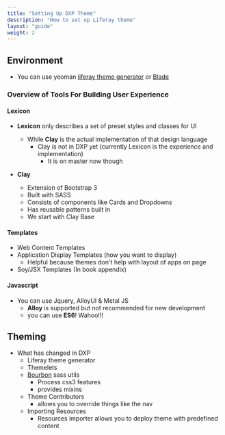 ```yaml
---
title: "Setting Up DXP Theme"
description: "How to set up Liferay theme"
layout: "guide"
weight: 2
---
```


<article id="1">

## Environment

* You can use yeoman [liferay theme generator](https://github.com/liferay/generator-liferay-theme) or [Blade](https://dev.liferay.com/develop/tutorials/-/knowledge_base/7-0/installing-blade-cli)

### Overview of Tools For Building User Experience

#### Lexicon

* **Lexicon** only describes a set of preset styles and classes for UI
	* While **Clay** is the actual implementation of that design language
		* Clay is not in DXP yet (currently Lexicon is the experience and implementation)
			* It is on master now though

* **Clay**
	* Extension of Bootstrap 3
	* Built with SASS
	* Consists of components like Cards and Dropdowns
	* Has reusable patterns built in
	* We start with Clay Base

#### Templates

* Web Content Templates
* Application Display Templates (how you want to display)
	* Helpful because themes don't help with layout of apps on page
* Soy/JSX Templates (In book appendix)

#### Javascript

* You can use Jquery, AlloyUI & Metal JS
	* **Alloy** is supported but not recommended for new development
	* you can use **ES6**! Wahoo!!!

</article>

<article id="2">

## Theming

* What has changed in DXP
	* Liferay theme generator
	* Themelets
	* [Bourbon](http://bourbon.io/) sass utils
		* Process css3 features
		* provides mixins
	* Theme Contributors
		* allows you to override things like the nav
	* Importing Resources
		* Resources importer allows you to deploy theme with predefined content


</article>
